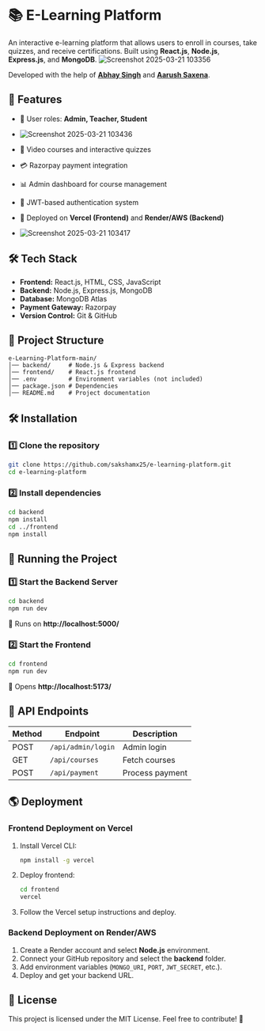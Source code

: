 # 📚 E-Learning Platform

An interactive e-learning platform that allows users to enroll in courses, take quizzes, and receive certifications. Built using **React.js**, **Node.js**, **Express.js**, and **MongoDB**.
![Screenshot 2025-03-21 103356](https://github.com/user-attachments/assets/7f31c149-07ec-4c13-81b3-81623d1941c8)


Developed with the help of [**Abhay Singh**](https://github.com/abhay-invertis) and [**Aarush Saxena**](https://github.com/aarushx10).

## 🚀 Features
- 🏫 User roles: **Admin, Teacher, Student**
- ![Screenshot 2025-03-21 103436](https://github.com/user-attachments/assets/bcb72f3a-ffd2-4fad-9863-5b166d0430a5)

- 🎥 Video courses and interactive quizzes
- 💳 Razorpay payment integration
- 📊 Admin dashboard for course management
- 🔐 JWT-based authentication system
- 🚀 Deployed on **Vercel (Frontend)** and **Render/AWS (Backend)**
- ![Screenshot 2025-03-21 103417](https://github.com/user-attachments/assets/02594280-07d6-42f4-8423-71e9e575ea5e)


## 🛠️ Tech Stack
- **Frontend:** React.js, HTML, CSS, JavaScript
- **Backend:** Node.js, Express.js, MongoDB
- **Database:** MongoDB Atlas
- **Payment Gateway:** Razorpay
- **Version Control:** Git & GitHub

## 📂 Project Structure
```
e-Learning-Platform-main/
│── backend/     # Node.js & Express backend
│── frontend/    # React.js frontend
│── .env         # Environment variables (not included)
│── package.json # Dependencies
│── README.md    # Project documentation
```

## 🛠️ Installation
### 1️⃣ Clone the repository
```sh
git clone https://github.com/sakshamx25/e-learning-platform.git
cd e-learning-platform
```

### 2️⃣ Install dependencies
```sh
cd backend
npm install
cd ../frontend
npm install
```

## 🚀 Running the Project
### 1️⃣ Start the Backend Server
```sh
cd backend
npm run dev
```
🔹 Runs on **http://localhost:5000/**

### 2️⃣ Start the Frontend
```sh
cd frontend
npm run dev
```
🔹 Opens **http://localhost:5173/**

## 🔗 API Endpoints
| Method | Endpoint               | Description         |
|--------|------------------------|---------------------|
| POST   | `/api/admin/login`     | Admin login        |
| GET    | `/api/courses`         | Fetch courses      |
| POST   | `/api/payment`         | Process payment    |

## 🌎 Deployment
### **Frontend Deployment on Vercel**
1. Install Vercel CLI:
   ```sh
   npm install -g vercel
   ```
2. Deploy frontend:
   ```sh
   cd frontend
   vercel
   ```
3. Follow the Vercel setup instructions and deploy.

### **Backend Deployment on Render/AWS**
1. Create a Render account and select **Node.js** environment.
2. Connect your GitHub repository and select the **backend** folder.
3. Add environment variables (`MONGO_URI`, `PORT`, `JWT_SECRET`, etc.).
4. Deploy and get your backend URL.

## 📜 License
This project is licensed under the MIT License. Feel free to contribute! 🚀

